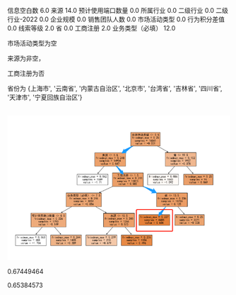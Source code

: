 信息空白数         6.0
来源           14.0
预计使用端口数量      0.0
所属行业          0.0
二级行业          0.0
二级行业-2022     0.0
企业规模          0.0
销售团队人数        0.0
市场活动类型        0.0
行为积分差值        0.0
线索等级          2.0
省             0.0
工商注册          2.0
业务类型（必填）     12.0





市场活动类型为空

来源为非空，

工商注册为否

省份为 {上海市', '云南省', '内蒙古自治区', '北京市', '台湾省', '吉林省', '四川省', '天津市', '宁夏回族自治区'}

​     ![1685947968011](image/1685947968011.png)

0.67449464

0.65384573